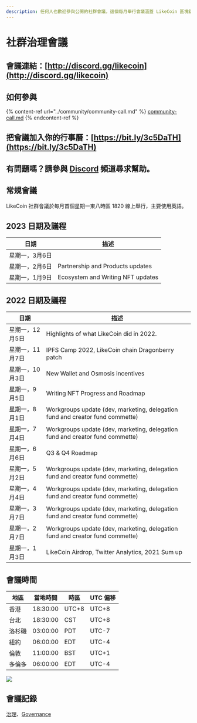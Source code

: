 ```yaml
---
description: 任何人也歡迎參與公開的社群會議。這個每月舉行會議涵蓋 LikeCoin 區塊鏈治理及生態發展
---
```


# 社群治理會議

## 會議連結：[http://discord.gg/likecoin](http://discord.gg/likecoin)

## 如何參與

{% content-ref url="../community/community-call.md" %}
[community-call.md](../community/community-call.md)
{% endcontent-ref %}

## 把會議加入你的行事曆：[https://bit.ly/3c5DaTH](https://bit.ly/3c5DaTH)

## 有問題嗎？請參與 [Discord](http://discord.gg/likecoin) 頻道尋求幫助。

## 常規會議 <a href="#monthly" id="monthly"></a>

LikeCoin  社群會議於每月首個星期一東八時區 1820 線上舉行，主要使用英語。

## 2023 日期及議程

| 日期       | 描述                                |
| -------- | --------------------------------- |
| 星期一，3月6日 |                                   |
| 星期一，2月6日 | Partnership and Products updates  |
| 星期一，1月9日 | Ecosystem and Writing NFT updates |

## **2022 日期及議程**

| 日期        | 描述                                                                            |
| --------- | ----------------------------------------------------------------------------- |
| 星期一，12月5日 | Highlights of what LikeCoin did in 2022.                                      |
| 星期一，11月7日 | IPFS Camp 2022, LikeCoin chain Dragonberry patch                              |
| 星期一，10月3日 | New Wallet and Osmosis incentives                                             |
| 星期一，9月5日  | Writing NFT Progress and Roadmap                                              |
| 星期一，8月1日  | Workgroups update (dev, marketing, delegation fund and creator fund commette) |
| 星期一，7月4日  | Workgroups update (dev, marketing, delegation fund and creator fund commette) |
| 星期一，6月6日  | Q3 & Q4 Roadmap                                                               |
| 星期一，5月2日  | Workgroups update (dev, marketing, delegation fund and creator fund commette) |
| 星期一，4月4日  | Workgroups update (dev, marketing, delegation fund and creator fund commette) |
| 星期一，3月7日  | Workgroups update (dev, marketing, delegation fund and creator fund commette) |
| 星期一，2月7日  | Workgroups update (dev, marketing, delegation fund and creator fund commette) |
| 星期一，1月3日  | LikeCoin Airdrop, Twitter Analytics, 2021 Sum up                              |

## 會議時間

| 地區  | 當地時間     | 時區    | UTC 偏移 |
| --- | -------- | ----- | ------ |
| 香港  | 18:30:00 | UTC+8 | UTC+8  |
| 台北  | 18:30:00 | CST   | UTC+8  |
| 洛杉磯 | 03:00:00 | PDT   | UTC-7  |
| 紐約  | 06:00:00 | EDT   | UTC-4  |
| 倫敦  | 11:00:00 | BST   | UTC+1  |
| 多倫多 | 06:00:00 | EDT   | UTC-4  |

![](../../.gitbook/assets/LikeCoin\_AD70\_Validators-01.png)

## 會議記錄 <a href="#minutes" id="minutes"></a>

[治理](https://blog.like.co/zh/category/%E6%B2%BB%E7%90%86/)、[Governance](https://blog.like.co/category/governance/)
